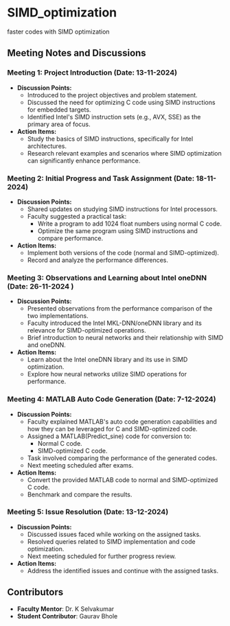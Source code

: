 # SIMD_optimization
faster codes with SIMD optimization

## Meeting Notes and Discussions

### **Meeting 1: Project Introduction (Date: 13-11-2024)**  
- **Discussion Points:**  
  - Introduced to the project objectives and problem statement.  
  - Discussed the need for optimizing C code using SIMD instructions for embedded targets.  
  - Identified Intel's SIMD instruction sets (e.g., AVX, SSE) as the primary area of focus.  
- **Action Items:**  
  - Study the basics of SIMD instructions, specifically for Intel architectures.  
  - Research relevant examples and scenarios where SIMD optimization can significantly enhance performance.  

### **Meeting 2: Initial Progress and Task Assignment (Date: 18-11-2024)**  
- **Discussion Points:**  
  - Shared updates on studying SIMD instructions for Intel processors.  
  - Faculty suggested a practical task:  
    - Write a program to add 1024 float numbers using normal C code.  
    - Optimize the same program using SIMD instructions and compare performance.  
- **Action Items:**  
  - Implement both versions of the code (normal and SIMD-optimized).  
  - Record and analyze the performance differences.  

### **Meeting 3: Observations and Learning about Intel oneDNN (Date: 26-11-2024 )**  
- **Discussion Points:**  
  - Presented observations from the performance comparison of the two implementations.  
  - Faculty introduced the Intel MKL-DNN/oneDNN library and its relevance for SIMD-optimized operations.  
  - Brief introduction to neural networks and their relationship with SIMD and oneDNN.  
- **Action Items:**  
  - Learn about the Intel oneDNN library and its use in SIMD optimization.  
  - Explore how neural networks utilize SIMD operations for performance.  

### **Meeting 4: MATLAB Auto Code Generation (Date: 7-12-2024)**  
- **Discussion Points:**  
  - Faculty explained MATLAB's auto code generation capabilities and how they can be leveraged for C and SIMD-optimized code.  
  - Assigned a MATLAB(Predict_sine) code for conversion to:  
    - Normal C code.  
    - SIMD-optimized C code.  
  - Task involved comparing the performance of the generated codes.  
  - Next meeting scheduled after exams.  
- **Action Items:**  
  - Convert the provided MATLAB code to normal and SIMD-optimized C code.  
  - Benchmark and compare the results.  

### **Meeting 5: Issue Resolution (Date: 13-12-2024)**  
- **Discussion Points:**  
  - Discussed issues faced while working on the assigned tasks.  
  - Resolved queries related to SIMD implementation and code optimization.  
  - Next meeting scheduled for further progress review.  
- **Action Items:**  
  - Address the identified issues and continue with the assigned tasks.

## Contributors
- **Faculty Mentor**: Dr. K Selvakumar
- **Student Contributor**: Gaurav Bhole
